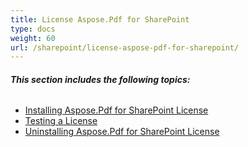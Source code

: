 ```yaml
---
title: License Aspose.Pdf for SharePoint
type: docs
weight: 60
url: /sharepoint/license-aspose-pdf-for-sharepoint/
---
```


###### **This section includes the following topics:**
- [Installing Aspose.Pdf for SharePoint License](/pdf/sharepoint/installing-aspose-pdf-for-sharepoint-license-html/)
- [Testing a License](/pdf/sharepoint/testing-a-license-html/)
- [Uninstalling Aspose.Pdf for SharePoint License](/pdf/sharepoint/uninstalling-aspose-pdf-for-sharepoint-license-html/)
